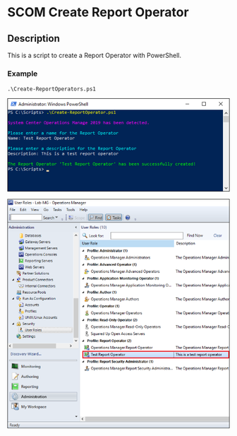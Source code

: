 # SCOM Create Report Operator


## Description
This is a script to create a Report Operator with PowerShell.

### Example
```
.\Create-ReportOperators.ps1
```
![alt text](https://github.com/LeonLaude/SCOM/blob/master/SCOM%20Create%20Report%20Operator/Media/Create-ReportOperator_example1.png?raw=true)

![alt text](https://github.com/LeonLaude/SCOM/blob/master/SCOM%20Create%20Report%20Operator/Media/Create-ReportOperator_example2.png?raw=true)

